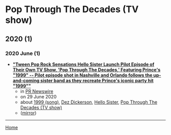# Pop Through The Decades (TV show)

## 2020 (1)

### 2020 June (1)

 - [**"Tween Pop Rock Sensations Hello Sister Launch Pilot Episode of Their Own TV Show, 'Pop Through The Decades,' Featuring Prince's "1999" -- Pilot episode shot in Nashville and Orlando follows the up-and-coming sister band as they recreate Prince's iconic party hit "1999""**](https://www.prnewswire.com/news-releases/tween-pop-rock-sensations-hello-sister-launch-pilot-episode-of-their-own-tv-show-pop-through-the-decades-featuring-princes-1999-301084989.html)
    - in [PR Newswire](https://www.prnewswire.com/)
    - on 29 June 2020
    - about [1999 (song)](../../../topics/song/1999/index.md), [Dez Dickerson](../../../topics/dez-dickerson/index.md), [Hello Sister](../../../topics/hello-sister/index.md), [Pop Through The Decades (TV show)](../../../topics/tv-show/pop-through-the-decades/index.md)
    - ([mirror](https://web.archive.org/web/*/https://www.prnewswire.com/news-releases/tween-pop-rock-sensations-hello-sister-launch-pilot-episode-of-their-own-tv-show-pop-through-the-decades-featuring-princes-1999-301084989.html))

----

[Home](../index.md)

